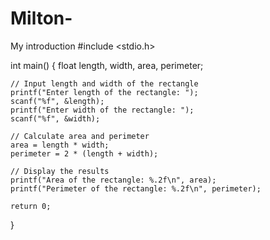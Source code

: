 # Milton-
My introduction 
#include <stdio.h>

int main() {
    float length, width, area, perimeter;

    // Input length and width of the rectangle
    printf("Enter length of the rectangle: ");
    scanf("%f", &length);
    printf("Enter width of the rectangle: ");
    scanf("%f", &width);

    // Calculate area and perimeter
    area = length * width;
    perimeter = 2 * (length + width);

    // Display the results
    printf("Area of the rectangle: %.2f\n", area);
    printf("Perimeter of the rectangle: %.2f\n", perimeter);

    return 0;
}